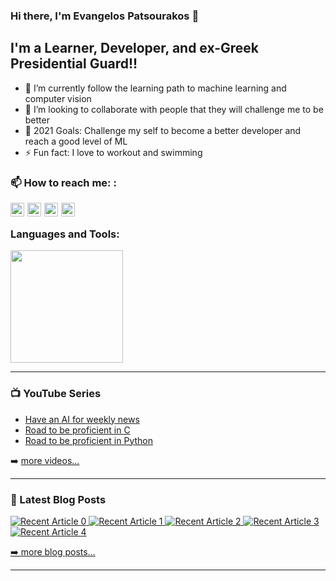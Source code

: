 ### Hi there, I'm Evangelos Patsourakos 👋

## I'm a Learner, Developer, and ex-Greek Presidential Guard!!

- 🌱 I’m currently follow the learning path to machine learning and computer vision
- 👯 I’m looking to collaborate with people that they will challenge me to be better
- 🥅 2021 Goals: Challenge my self to become a better developer and reach a good level of ML 
- ⚡ Fun fact: I love to workout and swimming

### 📫 How to reach me: :

[<img align="left" alt="Evangelos Patsourakos | YouTube" width="22px" style="margin-right: 5px" src="https://cdn.jsdelivr.net/npm/simple-icons@v3/icons/youtube.svg" />][youtube]
[<img align="left" alt="Evangelos Patsourakos | Twitter" width="22px" style="margin-right: 5px" src="https://cdn.jsdelivr.net/npm/simple-icons@v3/icons/twitter.svg" />][twitter]
[<img align="left" alt="Evangelos Patsourakos | LinkedIn" width="22px" style="margin-right: 5px" src="https://cdn.jsdelivr.net/npm/simple-icons@v3/icons/linkedin.svg" />][linkedin]
[<img align="left" alt="Evangelos Patsourakos | Instagram" width="22px" style="margin-right: 5px" src="https://cdn.jsdelivr.net/npm/simple-icons@v3/icons/instagram.svg" />][instagram]

<br />

### Languages and Tools:

<img height="180em" src="https://github-readme-stats.vercel.app/api/top-langs/?username=evanpatsou&hide=html,CSS,TSQL&langs_count=8&layout=compact&theme=dark"/>

<br />

---

### 📺 YouTube Series

<!-- YOUTUBE:START -->
- [Have an AI for weekly news](https://www.youtube.com/playlist?list=PLwy9AvJ2rWVgC4xHvjpLl-JxVDo9U_ufu)
- [Road to be proficient in C](https://www.youtube.com/watch?v=r2_zO7Ypyhs&list=PLwy9AvJ2rWVg8wr1x5NrfSjdf6zo8xSO8&ab_channel=EvangelosPatsourakos)
- [Road to be proficient in Python](https://www.youtube.com/watch?v=1Ld42WZvfvI&list=PLwy9AvJ2rWVhtwyxWnuZbQaasDvaun-Aq&ab_channel=EvangelosPatsourakos)
<!-- YOUTUBE:END -->

➡️ [more videos...](https://www.youtube.com/channel/UCwAI7WyFRHZGho6uiY2jLOg)

---

### 📕 Latest Blog Posts

<!-- BLOG-POST-LIST:START -->
<a target="_blank" href="https://github-readme-medium-recent-article.vercel.app/medium/@evanpatsou/0"><img src="https://github-readme-medium-recent-article.vercel.app/medium/@evanpatsou/0" alt="Recent Article 0">
<a target="_blank" href="https://github-readme-medium-recent-article.vercel.app/medium/@evanpatsou/1"><img src="https://github-readme-medium-recent-article.vercel.app/medium/@evanpatsou/1" alt="Recent Article 1">
<a target="_blank" href="https://github-readme-medium-recent-article.vercel.app/medium/@evanpatsou/2"><img src="https://github-readme-medium-recent-article.vercel.app/medium/@evanpatsou/2" alt="Recent Article 2">
<a target="_blank" href="https://github-readme-medium-recent-article.vercel.app/medium/@evanpatsou/3"><img src="https://github-readme-medium-recent-article.vercel.app/medium/@evanpatsou/3" alt="Recent Article 3">
<a target="_blank" href="https://github-readme-medium-recent-article.vercel.app/medium/@evanpatsou/4"><img src="https://github-readme-medium-recent-article.vercel.app/medium/@evanpatsou/4" alt="Recent Article 4">
<!-- BLOG-POST-LIST:END -->

➡️ [more blog posts...](https://medium.com/@evanpatsou)

---

[twitter]: https://twitter.com/evanpatsou
[youtube]: https://www.youtube.com/channel/UCwAI7WyFRHZGho6uiY2jLOg
[instagram]: https://instagram.com/evanpatsou
[linkedin]: https://linkedin.com/in/https://www.linkedin.com/in/evangelos-patsourakos/
